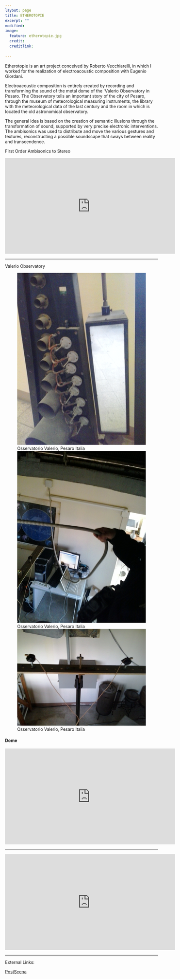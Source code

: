 ```yaml
---
layout: page
title: ETHEROTOPIE
excerpt: ""
modified: 
image:
  feature: etherotopie.jpg
  credit: 
  creditlink: 
  
---
```


Etherotopie is an art project conceived by Roberto Vecchiarelli, in which I worked for the realization of electroacoustic composition with Eugenio Giordani.

Electroacoustic composition is entirely created by recording and transforming the sound of the metal dome of the 'Valerio Observatory in Pesaro. The Observatory tells an important story of the city of Pesaro, through the museum of meteorological measuring instruments, the library with the meteorological data of the last century and the room in which is located the old astronomical observatory.

The general idea is based on the creation of semantic illusions through the transformation of sound, supported by very precise electronic interventions. The ambisonics was used to distribute and move the various gestures and textures, reconstructing a possible soundscape that sways between reality and transcendence.

First Order Ambisonics to Stereo

<iframe width="560" height="315" src="https://www.youtube.com/embed/tQFToiL1jiU" frameborder="0"> </iframe>

---
Valerio Observatory

<figure>
	<img src="/images/photo_ethero/1.jpg" alt="image">
<figcaption>Osservatorio Valerio, Pesaro Italia</figcaption>
	<img src="/images/photo_ethero/2.jpg" alt="image">
<figcaption>Osservatorio Valerio, Pesaro Italia</figcaption>
	<img src="/images/photo_ethero/3.jpg" alt="image">
<figcaption>Osservatorio Valerio, Pesaro Italia</figcaption>
</figure>

#### Dome

<iframe width="560" height="315" src="https://www.youtube.com/embed/Gd-bahrTreE" frameborder="0" allowfullscreen></iframe>

---

<iframe width="560" height="315" src="https://www.youtube.com/embed/m1zZTQ2-UfY" frameborder="0" allowfullscreen></iframe>

---

External Links:

[PostScena](http://postscena.net/tag/anthony-di-furia/ ) 
